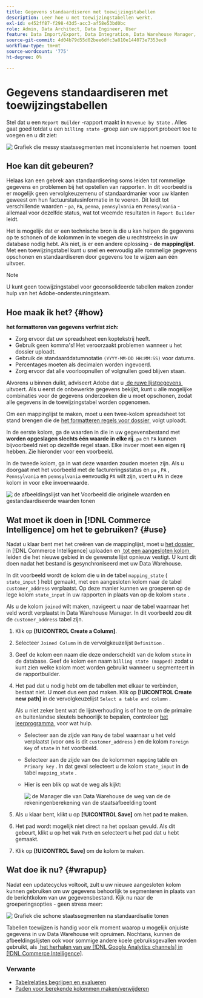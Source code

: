 ```yaml
---
title: Gegevens standaardiseren met toewijzingstabellen
description: Leer hoe u met toewijzingstabellen werkt.
exl-id: e452ff87-f298-43d5-acc3-af58e53bd0bc
role: Admin, Data Architect, Data Engineer, User
feature: Data Import/Export, Data Integration, Data Warehouse Manager, Commerce Tables
source-git-commit: 4d04b79d55d02bee6dfc3a810e144073e7353ec0
workflow-type: tm+mt
source-wordcount: '775'
ht-degree: 0%

---
```


# Gegevens standaardiseren met toewijzingstabellen

Stel dat u een `Report Builder` -rapport maakt in `Revenue by State` . Alles gaat goed totdat u een `billing state` -groep aan uw rapport probeert toe te voegen en u dit ziet:

![&#x200B; Grafiek die messy staatssegmenten met inconsistente het noemen &#x200B;](../../assets/Messy_State_Segments.png) toont

## Hoe kan dit gebeuren?

Helaas kan een gebrek aan standaardisering soms leiden tot rommelige gegevens en problemen bij het opstellen van rapporten. In dit voorbeeld is er mogelijk geen vervolgkeuzemenu of standaardmanier voor uw klanten geweest om hun factuurstatusinformatie in te voeren. Dit leidt tot verschillende waarden - `pa`, `PA`, `penna`, `pennsylvania` en `Pennsylvania` - allemaal voor dezelfde status, wat tot vreemde resultaten in `Report Builder` leidt.

Het is mogelijk dat er een technische bron is die u kan helpen de gegevens op te schonen of de kolommen in te voegen die u rechtstreeks in uw database nodig hebt. Als niet, is er een andere oplossing - **de mappinglijst**. Met een toewijzingstabel kunt u snel en eenvoudig alle rommelige gegevens opschonen en standaardiseren door gegevens toe te wijzen aan één uitvoer.

>[!NOTE]
>
>U kunt geen toewijzingstabel voor geconsolideerde tabellen maken zonder hulp van het Adobe-ondersteuningsteam.

## Hoe maak ik het? {#how}

**het formatteren van gegevens verfrist zich:**

* Zorg ervoor dat uw spreadsheet een koptekstrij heeft.
* Gebruik geen komma&#39;s! Het veroorzaakt problemen wanneer u het dossier uploadt.
* Gebruik de standaarddatumnotatie `(YYYY-MM-DD HH:MM:SS)` voor datums.
* Percentages moeten als decimalen worden ingevoerd.
* Zorg ervoor dat alle voorloopnullen of volgnullen goed blijven staan.

Alvorens u binnen duikt, adviseert Adobe dat u [&#x200B; de ruwe lijstgegevens &#x200B;](../../tutorials/export-raw-data.md) uitvoert. Als u eerst de onbewerkte gegevens bekijkt, kunt u alle mogelijke combinaties voor de gegevens onderzoeken die u moet opschonen, zodat alle gegevens in de toewijzingstabel worden opgenomen.

Om een mappinglijst te maken, moet u een twee-kolom spreadsheet tot stand brengen die de [&#x200B; het formatteren regels voor dossier &#x200B;](../../data-analyst/importing-data/connecting-data/using-file-uploader.md) volgt uploadt.

In de eerste kolom, ga de waarden in die in uw gegevensbestand met **worden opgeslagen slechts één waarde in elke rij**. `pa` en `PA` kunnen bijvoorbeeld niet op dezelfde regel staan. Elke invoer moet een eigen rij hebben. Zie hieronder voor een voorbeeld.

In de tweede kolom, ga in wat deze waarden **&#x200B;**&#x200B;zouden moeten zijn. Als u doorgaat met het voorbeeld met de factureringsstatus en `pa` , `PA` , `Pennsylvania` en `pennsylvania` eenvoudig `PA` wilt zijn, voert u `PA` in deze kolom in voor elke invoerwaarde.

![&#x200B; de afbeeldingslijst van het Voorbeeld die originele waarden en gestandaardiseerde waarden tonen &#x200B;](../../assets/Mapping_table_examples.jpg)

## Wat moet ik doen in [!DNL Commerce Intelligence] om het te gebruiken? {#use}

Nadat u klaar bent met het creëren van de mappinglijst, moet u [&#x200B; het dossier &#x200B;](../../data-analyst/importing-data/connecting-data/using-file-uploader.md) in [!DNL Commerce Intelligence] uploaden en [&#x200B; tot een aangesloten kolom &#x200B;](../../data-analyst/data-warehouse-mgr/calc-column-types.md) leiden die het nieuwe gebied in de gewenste lijst opnieuw vestigt. U kunt dit doen nadat het bestand is gesynchroniseerd met uw Data Warehouse.

In dit voorbeeld wordt de kolom die u in de tabel `mapping_state` ( `state_input` ) hebt gemaakt, met een aangesloten kolom naar de tabel `customer_address` verplaatst. Op deze manier kunnen we groeperen op de lege kolom `state_input` in uw rapporten in plaats van op de kolom `state` .

Als u de kolom `joined` wilt maken, navigeert u naar de tabel waarnaar het veld wordt verplaatst in Data Warehouse Manager. In dit voorbeeld zou dit de `customer_address` tabel zijn.

1. Klik op **[!UICONTROL Create a Column]**.
1. Selecteer `Joined Column` in de vervolgkeuzelijst `Definition` .
1. Geef de kolom een naam die deze onderscheidt van de kolom `state` in de database. Geef de kolom een naam `billing state (mapped)` zodat u kunt zien welke kolom moet worden gebruikt wanneer u segmenteert in de rapportbuilder.
1. Het pad dat u nodig hebt om de tabellen met elkaar te verbinden, bestaat niet. U moet dus een pad maken. Klik op **[!UICONTROL Create new path]** in de vervolgkeuzelijst `Select a table and column` .

   Als u niet zeker bent wat de lijstverhouding is of hoe te om de primaire en buitenlandse sleutels behoorlijk te bepalen, controleer [&#x200B; het leerprogramma &#x200B;](../../data-analyst/data-warehouse-mgr/create-paths-calc-columns.md) voor wat hulp.

   * Selecteer aan de zijde van `Many` de tabel waarnaar u het veld verplaatst (voor ons is dit `customer_address` ) en de kolom `Foreign Key` of `state` in het voorbeeld.
   * Selecteer aan de zijde van `One` de kolommen `mapping` table en `Primary key` . In dat geval selecteert u de kolom `state_input` in de tabel `mapping_state` .
   * Hier is een blik op wat de weg als kijkt:

     ![&#x200B; de Manager die van Data Warehouse de weg van de de rekeningenberekening van de staatsafbeelding toont &#x200B;](../../assets/State_Mapping_Path.png)

1. Als u klaar bent, klikt u op **[!UICONTROL Save]** om het pad te maken.
1. Het pad wordt mogelijk niet direct na het opslaan gevuld. Als dit gebeurt, klikt u op het vak `Path` en selecteert u het pad dat u hebt gemaakt.
1. Klik op **[!UICONTROL Save]** om de kolom te maken.

## Wat doe ik nu? {#wrapup}

Nadat een updatecyclus voltooit, zult u uw nieuwe aangesloten kolom kunnen gebruiken om uw gegevens behoorlijk te segmenteren in plaats van de berichtkolom van uw gegevensbestand. Kijk nu naar de groeperingsopties - geen stress meer:

![&#x200B; Grafiek die schone staatssegmenten na standaardisatie tonen &#x200B;](../../assets/Clean_State_Segments.png)

Tabellen toewijzen is handig voor elk moment waarop u mogelijk onjuiste gegevens in uw Data Warehouse wilt opruimen. Nochtans, kunnen de afbeeldingslijsten ook voor sommige andere koele gebruiksgevallen worden gebruikt, als [&#x200B; het herhalen van uw  [!DNL Google Analytics channels]  in  [!DNL Commerce Intelligence]](../data-warehouse-mgr/rep-google-analytics-channels.md).

### Verwante

* [Tabelrelaties begrijpen en evalueren](../data-warehouse-mgr/table-relationships.md)
* [Paden voor berekende kolommen maken/verwijderen](../data-warehouse-mgr/create-paths-calc-columns.md)
